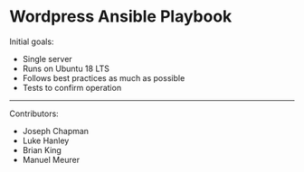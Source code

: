 # Wordpress Ansible Playbook

Initial goals:
- Single server
- Runs on Ubuntu 18 LTS
- Follows best practices as much as possible
- Tests to confirm operation

---

Contributors:
- Joseph Chapman
- Luke Hanley
- Brian King
- Manuel Meurer
